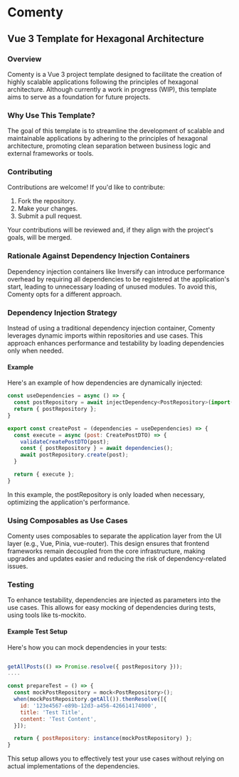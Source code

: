 # Comenty

## Vue 3 Template for Hexagonal Architecture

### Overview
Comenty is a Vue 3 project template designed to facilitate the creation of highly scalable applications following the principles of hexagonal architecture. Although currently a work in progress (WIP), this template aims to serve as a foundation for future projects.

### Why Use This Template?
The goal of this template is to streamline the development of scalable and maintainable applications by adhering to the principles of hexagonal architecture, promoting clean separation between business logic and external frameworks or tools.

### Contributing
Contributions are welcome! If you'd like to contribute:
1. Fork the repository.
2. Make your changes.
3. Submit a pull request.

Your contributions will be reviewed and, if they align with the project's goals, will be merged.

### Rationale Against Dependency Injection Containers
Dependency injection containers like Inversify can introduce performance overhead by requiring all dependencies to be registered at the application's start, leading to unnecessary loading of unused modules. To avoid this, Comenty opts for a different approach.

### Dependency Injection Strategy
Instead of using a traditional dependency injection container, Comenty leverages dynamic imports within repositories and use cases. This approach enhances performance and testability by loading dependencies only when needed.

#### Example
Here's an example of how dependencies are dynamically injected:

```js
const useDependencies = async () => {
  const postRepository = await injectDependency<PostRepository>(import("@/core/post/infrastructure/localStoragePostRepository"));
  return { postRepository };
}

export const createPost = (dependencies = useDependencies) => {
  const execute = async (post: CreatePostDTO) => {
    validateCreatePostDTO(post);
    const { postRepository } = await dependencies();
    await postRepository.create(post);
  }

  return { execute };
}
```
In this example, the postRepository is only loaded when necessary, optimizing the application's performance.

### Using Composables as Use Cases
Comenty uses composables to separate the application layer from the UI layer (e.g., Vue, Pinia, vue-router). This design ensures that frontend frameworks remain decoupled from the core infrastructure, making upgrades and updates easier and reducing the risk of dependency-related issues.

### Testing
To enhance testability, dependencies are injected as parameters into the use cases. This allows for easy mocking of dependencies during tests, using tools like ts-mockito.

#### Example Test Setup
Here's how you can mock dependencies in your tests:
```js

getAllPosts(() => Promise.resolve({ postRepository }));
....

const prepareTest = () => {
  const mockPostRepository = mock<PostRepository>();
  when(mockPostRepository.getAll()).thenResolve([{
    id: '123e4567-e89b-12d3-a456-426614174000',
    title: 'Test Title',
    content: 'Test Content',
  }]);

  return { postRepository: instance(mockPostRepository) };
}


```
This setup allows you to effectively test your use cases without relying on actual implementations of the dependencies.

